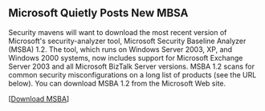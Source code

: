 ## Microsoft Quietly Posts New MBSA

<body xmlns="http://www.w3.org/1999/xhtml">
    <div class="Section1">
        <p>
            Security mavens will want to download the most recent version of Microsoft's security-analyzer
            tool, Microsoft Security Baseline Analyzer (MSBA) 1.2. The tool, which runs on Windows
            Server 2003, XP, and Windows 2000 systems, now includes support for Microsoft Exchange
            Server 2003 and all Microsoft BizTalk Server versions. MSBA 1.2 scans for common security
            misconfigurations on a long list of products (see the URL below). You can download
            MSBA 1.2 from the Microsoft Web site.&#160;
        </p>
        <p>
            [<a href="http://www.microsoft.com/downloads/details.aspx?familyid=8b7a580d-0c91-45b7-91ba-fc47f7c3d6ad&amp;displaylang=en">Download
            MSBA</a>]
        </p>
    </div>
</body>